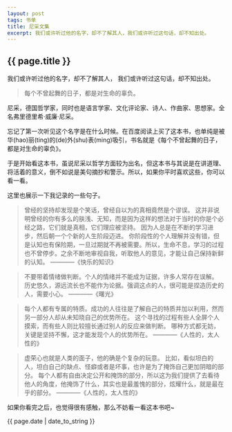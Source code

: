```yaml
---
layout: post
tags: 书单
title: 尼采文集
excerpt: 我们或许听过他的名字，却不了解其人，我们或许听过这句话，却不知出处。
---
```


## {{ page.title }}

我们或许听过他的名字，却不了解其人，
我们或许听过这句话，却不知出处。

> 每个不曾起舞的日子，都是对生命的辜负。

尼采，德国哲学家，同时也是语言学家、文化评论家、诗人、作曲家、思想家。全名弗里德里希·威廉·尼采。

忘记了第一次听见这个名字是在什么时候。在百度阅读上买了这本书，也单纯是被华(hao)丽(ting)的(de)外(shu)表(ming)吸引，书名就是《每个不曾起舞的日子，都是对生命的辜负》。

于是开始看这本书，虽说尼采以哲学方面较为出名，但这本书与其说是在讲道理、将活着的意义，倒不如说是美句摘抄和警示。所以，如果你平时喜欢这些，你可以看一看。

这里也展示一下我记录的一些句子。


> 曾经的坚持却发现是个笑话，曾经自以为的真相竟然是个谬误。
> 这并非说明曾经的你有多么的肤浅、无知，而是因为这样的想法对于当时的你是个必经之路，它们就是真相，它们理应被坚持。
> 因为人总是在不断的学习进步，然后朝一个个新的人生阶段迈进。
> 你阶段性的个人理解并没有错，但是认知也有保险期，一旦过期就不再被需要。所以，生命不息，学习的过程也不曾停步。之余不断地审视自我，听取他人的意见，才能让自己保持新鲜的认知。
> ————《快乐的知识》


> 不要带着情绪做判断。个人的情绪并不能成为证据，许多人常存在误解。
> 历史悠久，源远流长也不能作为论据。强调这点的人，很可能是捏造历史的人，需要小心。
> ————《曙光》

> 每个人都有专属的特质。成功的人往往是了解自己的特质并加以利用，然而另一部分人却从未知晓自己的优势所在。
> 这个寻找的过程有些人全屏个人摸索，而有些人则比较擅长通过别人的反应来做判断。
> 哪种方式都无妨，关键是坚持不懈，这才能发现个人的优势所在。
> ————《人性的，太人性的》

> 虚荣心也就是人类的面子，他的确是个复杂的玩意。
> 比如，看似坦白的人，坦白自己的缺点、怪癖或者是坏事，也许是为了掩饰自己更加阴暗的部分。
> 每个人都有自由决定公开和掩饰的部分，所以这为我们提供了去看待他人的角度，他掩饰了什么，其实也是最羞愧的部分，炫耀什么，就是最在乎的部分。
> ————《人性的，太人性的》

如果你看完之后，也觉得很有感触，那么不妨看一看这本书吧~


<p>{{ page.date | date_to_string }}</p>